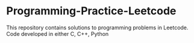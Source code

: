 # Programming-Practice-Leetcode
This repository contains solutions to programming problems in Leetcode. Code developed in either C, C++, Python
